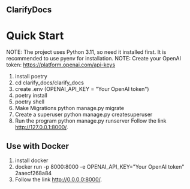 ## ClarifyDocs

# Quick Start

NOTE: The project uses Python 3.11, so need it installed first. It is recommended to use pyenv for installation.
NOTE: Create your OpenAI token: https://platform.openai.com/api-keys

1. install poetry
2. cd clarify_docs/clarify_docs
3. create .env (OPENAI_API_KEY = "Your OpenAI token")
3. poetry install
4. poetry shell
5. Make Migrations python manage.py migrate
6. Create a superuser python manage.py createsuperuser
7. Run the program python manage.py runserver
Follow the link http://127.0.0.1:8000/.

## Use with Docker
1. install docker
2. docker run -p 8000:8000 -e OPENAI_API_KEY="Your OpenAI token" 2aaecf268a84
3. Follow the link http://0.0.0.0:8000/.
